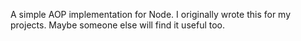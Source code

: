 A simple AOP implementation for Node.  I originally wrote this for my projects.  Maybe someone else will find it useful too.

